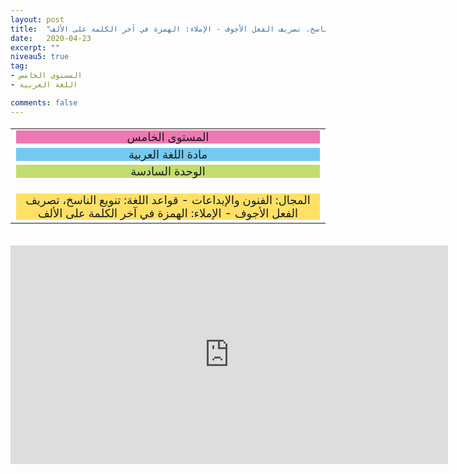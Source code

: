 ```yaml
---
layout: post
title:  "المستوى الخامس - مادة اللغة العربية - الوحدة السادسة - المجال: الفنون والإبداعات - قواعد اللغة: تنويع الناسخ، تصريف الفعل الأجوف - الإملاء: الهمزة في آخر الكلمة على الألف"
date:   2020-04-23
excerpt: ""
niveau5: true
tag:
- المستوى الخامس 
- اللغة العربية

comments: false
---
```

<center>
<table dir="rtl" style="width: 100%; text-align: center; font-size: large;"><tbody>
<tr><td><div style="background-color: #ec79b3;"><span>
المستوى الخامس
</span></div></td></tr>
<tr><td><div style="background-color: #75c9f0; "><span>
مادة اللغة العربية
</span></div></td></tr>
<tr><td><div style="background-color: #c2de6e; "><span>
 الوحدة السادسة

</span></div></td></tr><tr>
<td><div style="background-color: #ffe066; ">
المجال:  الفنون والإبداعات - قواعد اللغة: تنويع الناسخ، تصريف الفعل الأجوف - الإملاء: الهمزة في آخر الكلمة على الألف

</div></td></tr>
</tbody></table><br>
<iframe width="700px" height="350px" src="https://www.youtube.com/embed/khA5uzivPtI?rel=0&controls=1&showinfo=0&modestbranding=1&enablejsapi=1" allowfullscreen frameborder="0" ></iframe>
</center>
